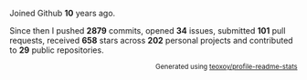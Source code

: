 Joined Github **10** years ago.

Since then I pushed **2879** commits, opened **34** issues, submitted **101** pull requests, received **658** stars across **202** personal projects and contributed to **29** public repositories.

<p align="right"><sub>Generated using <a href="https://github.com/marketplace/actions/profile-readme-stats">teoxoy/profile-readme-stats</a></sub></p>
